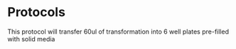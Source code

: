 # Protocols
This protocol will transfer 60ul of transformation into 6 well plates pre-filled with solid media
